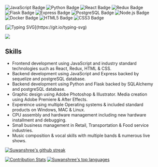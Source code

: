 ![JavaScript Badge](https://img.shields.io/badge/JavaScript-F7DF1E?logo=javascript&logoColor=000&style=flat) ![Python Badge](https://img.shields.io/badge/Python-3776AB?logo=python&logoColor=fff&style=flat) ![React Badge](https://img.shields.io/badge/React-61DAFB?logo=react&logoColor=000&style=flat) ![Redux Badge](https://img.shields.io/badge/Redux-764ABC?logo=redux&logoColor=fff&style=flat) ![Flask Badge](https://img.shields.io/badge/Flask-000?logo=flask&logoColor=fff&style=flat) ![Express Badge](https://img.shields.io/badge/Express-000?logo=express&logoColor=fff&style=flat) ![PostgreSQL Badge](https://img.shields.io/badge/PostgreSQL-4169E1?logo=postgresql&logoColor=fff&style=flat) ![Node.js Badge](https://img.shields.io/badge/Node.js-393?logo=nodedotjs&logoColor=fff&style=flat) ![Docker Badge](https://img.shields.io/badge/Docker-2496ED?logo=docker&logoColor=fff&style=flat) ![HTML5 Badge](https://img.shields.io/badge/HTML5-E34F26?logo=html5&logoColor=fff&style=flat) ![CSS3 Badge](https://img.shields.io/badge/CSS3-1572B6?logo=css3&logoColor=fff&style=flat)

[![Typing SVG](https://readme-typing-svg.herokuapp.com?size=22&duration=6000&color=CFCD14DC&width=420&lines=Hello+and+Welcome+to+my+Profile.;Hope+you're+having+a+great+day!)](https://git.io/typing-svg)

![](Suwanshree-Acharya.gif)

## Skills
- Frontend development using JavaScript and industry standard technologies such as React, Redux, HTML & CSS.
- Backend development using JavaScript and Express backed by sequelize and postgreSQL database.
- Backend development using Python and Flask backed by SQLAlchemy and postgreSQL database.
- Graphic design using Adobe Photoshop & Illustrator. Media creation using Adobe Premiere & After Effects.
- Expereince using multiple Operating systems & included standard products on Windows, MAC & Linux.
- CPU assembly and hardware management including new hardware installment and debugging.
- Small business management in Retail, Transportation & Food service industries.
- Music composition & vocal skills with multiple bands & numerous live shows.

[![Suwanshree's github streak](https://github-readme-streak-stats.herokuapp.com/?user=suwanshree&theme=white-black)](https://github.com/DenverCoder1/github-readme-streak-stats)

[![Contribution Stats](https://github-contribution-stats.vercel.app/api/?username=suwanshree)](https://github.com/LordDashMe/github-contribution-stats/) [![Suwanshree's top languages](https://github-readme-stats.vercel.app/api/top-langs/?username=suwanshree&theme=white-black)](https://github.com/anuraghazra/github-readme-stats) 




